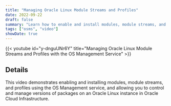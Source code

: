 ```yaml
---
title: "Managing Oracle Linux Module Streams and Profiles"
date: 2022-09-22
draft: false
summary: "Learn how to enable and install modules, module streams, and profiles with OS Management service."
tags: ["osms", "video"]
showDate: true
---
```


{{< youtube id="y-dnguUNr6Y" title="Managing Oracle Linux Module Streams and Profiles with the OS Management Service" >}}

## Details

This video demonstrates enabling and installing modules, module streams, and profiles using the OS Management service, and allowing you to control and manage versions of packages on an Oracle Linux instance in Oracle Cloud Infrastructure.
